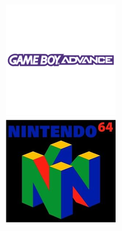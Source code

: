 [![GBA Skins](https://raw.githubusercontent.com/delta-skins/delta-skins.github.io/master/gba%20logo.png)](https://delta-skins.github.io/gba) 
[![N64 Skins](https://raw.githubusercontent.com/delta-skins/delta-skins.github.io/master/n64logo.jpg)](https://delta-skins.github.io/n64)

